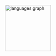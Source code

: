 <div>
  <img src="https://github-readme-stats.vercel.app/api/top-langs?username=gk7734&locale=en&hide_title=false&layout=compact&card_width=320&langs_count=5&theme=dracula&hide_border=false" height="150" alt="languages graph"  />
</div>
